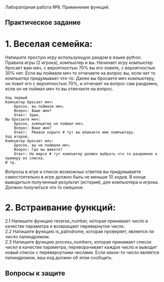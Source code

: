 Лабораторная работа №8. Применение функций.  

## Практическое задание
# 1. Веселая семейка:
Напишите простую игру использующую рандом в языке python. Правила игры (2 игрока), компьютер и вы. Начинает игру компьютер бросает вам мяч, с вероятностью 70% вы его ловите, с вероятностью 30% нет. Если вы поймали мяч то отчечаете на вопрос вы, если нет то компьютер придумывает что-то. Далее вы бросаете мяч компьютеру, он ловит его с вероятностью 70%, и отчечает на вопрос сам рандомно, если он не поймал мяч то вы отвечаете на вопрос.  
```
Ход первый  
Компьютер бросает мяч:  
    Бросок, вы поймали мяч. 
    Вопрос: Ваше имя?  
    Ответ: Эрик.  
Вы бросаете мяч:  
    Бросок, компьютер не поймал мяч. 
    Вопрос: Ваше имя?  
    Ответ:  Ржавое корыто # тут вы вбиваете имя компьютеру.  
Ход второй.  
Компьютер бросает мяч:   
    Бросок, вы не поймали мяч.    
    Вопрос: Где вы живете?    
    Ответ: На марсе # тут компьютер должен выбрать что то рандомное к примеру из списка.    
И тд.
```
Вопросы в игре и список возможных ответов вы придумываете самостоятельно в игре должно быть не меньше 10 ходов. В конце выводиться полученный результат (история), для компьютера и игрока. Должно получиться что то смешное.
# 2. Встраивание функций:

2.1 Напишите функцию reverse_number, которая принимает число в качестве параметра и возвращает перевернутое число.  
2.2 Напишите функцию is_palindrome, которая проверяет, является ли число палиндромом.  
2.3 Напишите функцию process_numbers, которая принимает список чисел в качестве параметра, переворачивает каждое число и выводит новый список с перевернутыми числами. Если какое-то число является палиндромом, ваш код должен об этом сообщить.  

## Вопросы к защите


